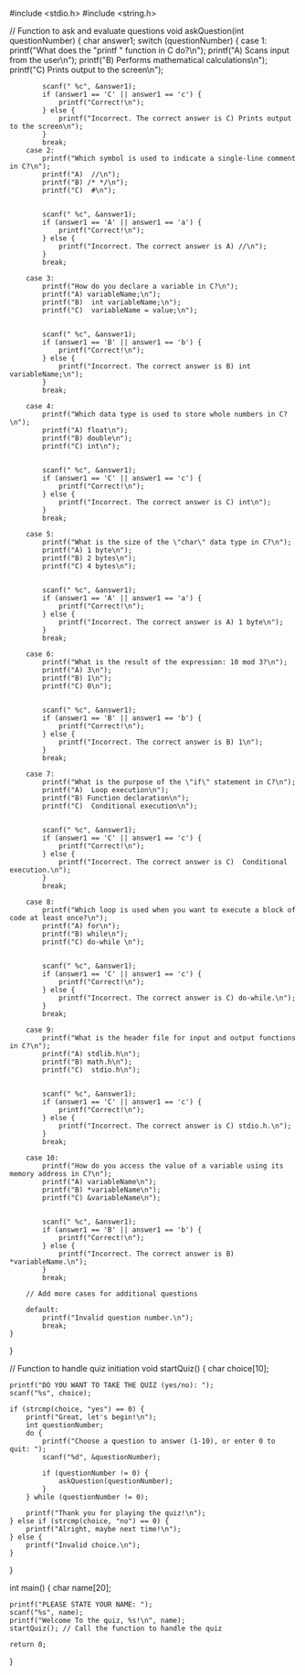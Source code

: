 #include <stdio.h>
#include <string.h>

// Function to ask and evaluate questions
void askQuestion(int questionNumber) {
    char answer1;
    switch (questionNumber) {
        case 1:
            printf("What does the \"printf \" function in C do?\n");
            printf("A)  Scans input from the user\n");
            printf("B)  Performs mathematical calculations\n");
            printf("C)  Prints output to the screen\n");
           
           
            scanf(" %c", &answer1); 
            if (answer1 == 'C' || answer1 == 'c') {
                printf("Correct!\n");
            } else {
                printf("Incorrect. The correct answer is C) Prints output to the screen\n");
            }
            break;
        case 2:
            printf("Which symbol is used to indicate a single-line comment in C?\n");
            printf("A)  //\n");
            printf("B) /* */\n");
            printf("C)  #\n");
            
            
            scanf(" %c", &answer1); 
            if (answer1 == 'A' || answer1 == 'a') {
                printf("Correct!\n");
            } else {
                printf("Incorrect. The correct answer is A) //\n");
            }
            break;
        
        case 3:
            printf("How do you declare a variable in C?\n");
            printf("A) variableName;\n");
            printf("B)  int variableName;\n");
            printf("C)  variableName = value;\n");
            
            
            scanf(" %c", &answer1); 
            if (answer1 == 'B' || answer1 == 'b') {
                printf("Correct!\n");
            } else {
                printf("Incorrect. The correct answer is B) int variableName;\n");
            }
            break;
        
        case 4:
            printf("Which data type is used to store whole numbers in C?\n");
            printf("A) float\n");
            printf("B) double\n");
            printf("C) int\n");
           
            
            scanf(" %c", &answer1); 
            if (answer1 == 'C' || answer1 == 'c') {
                printf("Correct!\n");
            } else {
                printf("Incorrect. The correct answer is C) int\n");
            }
            break;
        
        case 5:
            printf("What is the size of the \"char\" data type in C?\n");
            printf("A) 1 byte\n");
            printf("B) 2 bytes\n");
            printf("C) 4 bytes\n");
           
           
            scanf(" %c", &answer1); 
            if (answer1 == 'A' || answer1 == 'a') {
                printf("Correct!\n");
            } else {
                printf("Incorrect. The correct answer is A) 1 byte\n");
            }
            break;
        
        case 6:
            printf("What is the result of the expression: 10 mod 3?\n");
            printf("A) 3\n");
            printf("B) 1\n");
            printf("C) 0\n");
           
            
            scanf(" %c", &answer1); 
            if (answer1 == 'B' || answer1 == 'b') {
                printf("Correct!\n");
            } else {
                printf("Incorrect. The correct answer is B) 1\n");
            }
            break;
        
        case 7:
            printf("What is the purpose of the \"if\" statement in C?\n");
            printf("A)  Loop execution\n");
            printf("B) Function declaration\n");
            printf("C)  Conditional execution\n");
           
            
            scanf(" %c", &answer1); 
            if (answer1 == 'C' || answer1 == 'c') {
                printf("Correct!\n");
            } else {
                printf("Incorrect. The correct answer is C)  Conditional execution.\n");
            }
            break;
        
        case 8:
            printf("Which loop is used when you want to execute a block of code at least once?\n");
            printf("A) for\n");
            printf("B) while\n");
            printf("C) do-while \n");
           
            
            scanf(" %c", &answer1); 
            if (answer1 == 'C' || answer1 == 'c') {
                printf("Correct!\n");
            } else {
                printf("Incorrect. The correct answer is C) do-while.\n");
            }
            break;
        
        case 9:
            printf("What is the header file for input and output functions in C?\n");
            printf("A) stdlib.h\n");
            printf("B) math.h\n");
            printf("C)  stdio.h\n");
            
            
            scanf(" %c", &answer1); 
            if (answer1 == 'C' || answer1 == 'c') {
                printf("Correct!\n");
            } else {
                printf("Incorrect. The correct answer is C) stdio.h.\n");
            }
            break;
        
        case 10:
            printf("How do you access the value of a variable using its memory address in C?\n");
            printf("A) variableName\n");
            printf("B) *variableName\n");
            printf("C) &variableName\n");
            
            
            scanf(" %c", &answer1); 
            if (answer1 == 'B' || answer1 == 'b') {
                printf("Correct!\n");
            } else {
                printf("Incorrect. The correct answer is B) *variableName.\n");
            }
            break;
        
        // Add more cases for additional questions
        
        default:
            printf("Invalid question number.\n");
            break;
    }
}

// Function to handle quiz initiation
void startQuiz() {
    char choice[10];

    printf("DO YOU WANT TO TAKE THE QUIZ (yes/no): ");
    scanf("%s", choice);

    if (strcmp(choice, "yes") == 0) {
        printf("Great, let's begin!\n");
        int questionNumber;
        do {
            printf("Choose a question to answer (1-10), or enter 0 to quit: ");
            scanf("%d", &questionNumber);

            if (questionNumber != 0) {
                askQuestion(questionNumber);
            }
        } while (questionNumber != 0);

        printf("Thank you for playing the quiz!\n");
    } else if (strcmp(choice, "no") == 0) {
        printf("Alright, maybe next time!\n");
    } else {
        printf("Invalid choice.\n");
    }
}

int main() {
    char name[20];

    printf("PLEASE STATE YOUR NAME: ");
    scanf("%s", name); 
    printf("Welcome To the quiz, %s!\n", name); 
    startQuiz(); // Call the function to handle the quiz

    return 0; 
}
